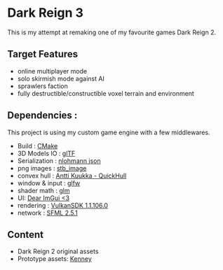 # Dark Reign 3
This is my attempt at remaking one of my favourite games Dark Reign 2.

## Target Features
* online multiplayer mode
* solo skirmish mode against AI
* sprawlers faction
* fully destructible/constructible voxel terrain and environment

## Dependencies : 	
This project is using my custom game engine with a few middlewares.

* Build : [CMake](https://cmake.org/)
* 3D Models IO : [glTF ](https://github.com/KhronosGroup/glTF)	
* Serialization : [nlohmann json](https://github.com/nlohmann/json)
* png images : [stb_image](https://github.com/nothings/stb)
* convex hull : [Antti Kuukka - QuickHull ](https://github.com/akuukka/quickhull)
* window & input : [glfw](https://github.com/glfw/glfw)
* shader math : [glm](https://github.com/g-truc/glm)
* UI: [Dear ImGui <3](https://github.com/ocornut/imgui)
* rendering : [VulkanSDK 1.1.106.0](https://vulkan.lunarg.com/sdk/home)
* network : [SFML 2.5.1](https://www.sfml-dev.org/index.php)
	
## Content
* Dark Reign 2 original assets
* Prototype assets: [Kenney](https://kenney.nl/assets/ui-pack)